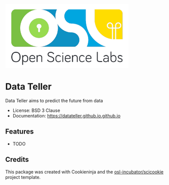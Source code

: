 ![LOGO](/images/logo.png)

# Data Teller

Data Teller aims to predict the future from data

- License: BSD 3 Clause
- Documentation: https://datateller.github.io.github.io

## Features

- TODO

## Credits

This package was created with Cookieninja and the
[osl-incubator/scicookie](https://github.com/osl-incubator/scicookie) project
template.
